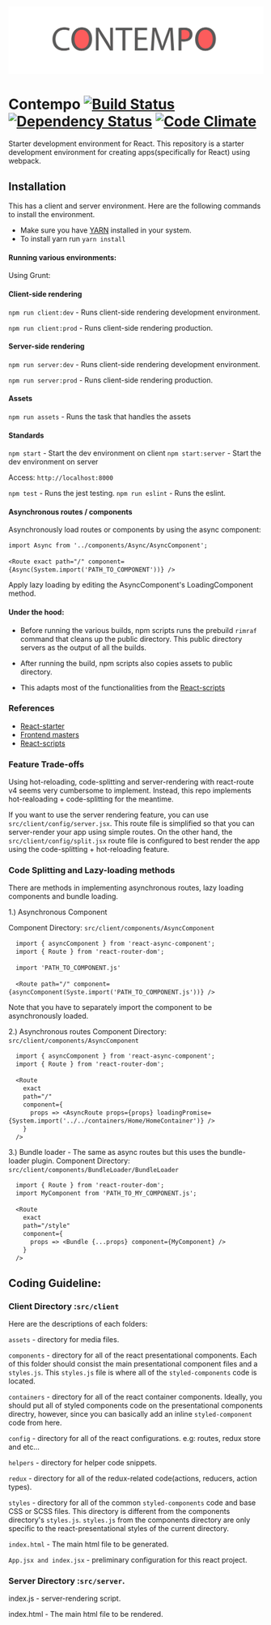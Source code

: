 ![logo contempo](https://github.com/therealedsheenan/contempo/blob/master/contempo.png)

# Contempo [![Build Status](https://travis-ci.org/therealedsheenan/contempo-python-api.svg?branch=master)](https://travis-ci.org/therealedsheenan/contempo-python-api) [![Dependency Status](https://dependencyci.com/github/therealedsheenan/contempo/badge)](https://dependencyci.com/github/therealedsheenan/contempo) [![Code Climate](https://codeclimate.com/github/therealedsheenan/contempo/badges/gpa.svg)](https://codeclimate.com/github/therealedsheenan/contempo/)
Starter development environment for React.
This repository is a starter development environment for creating apps(specifically for React) using webpack.

## Installation
This has a client and server environment.
Here are the following commands to install the environment.

- Make sure you have [YARN](https://yarnpkg.com/) installed in your system.
- To install yarn run `yarn install`

#### Running various environments:

Using Grunt:

#### Client-side rendering

`npm run client:dev` - Runs client-side rendering development environment.

`npm run client:prod` - Runs client-side rendering production.

#### Server-side rendering

`npm run server:dev` - Runs client-side rendering development environment.

`npm run server:prod` - Runs client-side rendering production.

#### Assets
`npm run assets`  - Runs the task that handles the assets

#### Standards
`npm start` - Start the dev environment on client
`npm start:server` - Start the dev environment on server

Access: `http://localhost:8000`

`npm test` - Runs the jest testing.
`npm run eslint` - Runs the eslint.

#### Asynchronous routes / components
Asynchronously load routes or components by using the async component:

```
import Async from '../components/Async/AsyncComponent';

<Route exact path="/" component={Async(System.import('PATH_TO_COMPONENT'))} />
```

Apply lazy loading by editing the AsyncComponent's LoadingComponent method.

#### Under the hood:
 - Before running the various builds, npm scripts runs the prebuild `rimraf` command
that cleans up the public directory. This public directory servers as the output of all the builds.

- After running the build, npm scripts also copies assets to public directory.
- This adapts most of the functionalities from the [React-scripts](https://github.com/facebookincubator/create-react-app)

### References
- [React-starter](https://github.com/kriasoft/react-starter-kit)
- [Frontend masters](https://frontendmasters.com/)
- [React-scripts](https://github.com/facebookincubator/create-react-app)

### Feature Trade-offs
Using hot-reloading, code-splitting and server-rendering with react-route v4 seems very cumbersome to implement.
Instead, this repo implements hot-realoading + code-splitting for the meantime.

If you want to use the server rendering feature, you can use `src/client/config/server.jsx`.
This route file is simplified so that you can server-render your app using simple routes.
On the other hand, the `src/client/config/split.jsx` route file is configured to best render the app using the code-splitting + 
hot-reloading feature.


### Code Splitting and Lazy-loading methods
There are methods in implementing asynchronous routes, lazy loading components and bundle loading.

1.) Asynchronous Component

Component Directory:  `src/client/components/AsyncComponent`

```
  import { asyncComponent } from 'react-async-component';
  import { Route } from 'react-router-dom';
  
  import 'PATH_TO_COMPONENT.js'
  
  <Route path="/" component={asyncComponent(Syste.import('PATH_TO_COMPONENT.js'))} />
```
Note that you have to separately import the component to be asynchronously loaded.

2.) Asynchronous routes
Component Directory:  `src/client/components/AsyncComponent`

```
  import { asyncComponent } from 'react-async-component';
  import { Route } from 'react-router-dom';

  <Route
    exact
    path="/"
    component={
      props => <AsyncRoute props={props} loadingPromise={System.import('../../containers/Home/HomeContainer')} />
    }
  />
```

3.) Bundle loader - The same as async routes but this uses the bundle-loader plugin.
Component Directory:  `src/client/components/BundleLoader/BundleLoader`

```
  import { Route } from 'react-router-dom';
  import MyComponent from 'PATH_TO_MY_COMPONENT.js';
  
  <Route
    exact
    path="/style"
    component={
      props => <Bundle {...props} component={MyComponent} />
    }
  />
```

## Coding Guideline:

### Client Directory :`src/client`

Here are the descriptions of each folders:

`assets` - directory for media files.

`components` - directory for all of the react presentational components.
Each of this folder should consist the main presentational component files and a `styles.js`.
This `styles.js` file is where all of the `styled-components` code is located.


`containers` - directory for all of the react container components.
Ideally, you should put all of styled components code on the presentational components directry, however,
since you can basically add an inline `styled-component` code from here.


`config` - directory for all of the react configurations. e.g: routes, redux store and etc...


`helpers` - directory for helper code snippets.

`redux` - directory for all of the redux-related code(actions, reducers, action types).

`styles` - directory for all of the common `styled-components` code and base CSS or SCSS files.
This directory is different from the components directory's `styles.js`. `styles.js` from the components
directory are only specific to the react-presentational styles of the current directory.

`index.html` - The main html file to be generated.

`App.jsx and index.jsx` - preliminary configuration for this react project.


### Server Directory :`src/server`.

index.js - server-rendering script.

index.html - The main html file to be rendered.
